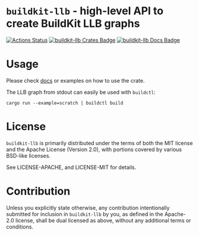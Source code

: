 # `buildkit-llb` - high-level API to create BuildKit LLB graphs

[![Actions Status]][Actions Link]
[![buildkit-llb Crates Badge]][buildkit-llb Crates Link]
[![buildkit-llb Docs Badge]][buildkit-llb Docs Link]

# Usage

Please check [docs][buildkit-llb Docs Link] or examples on how to use the crate.

The LLB graph from stdout can easily be used with `buildctl`:
```
cargo run --example=scratch | buildctl build
```

# License

`buildkit-llb` is primarily distributed under the terms of both the MIT license and
the Apache License (Version 2.0), with portions covered by various BSD-like
licenses.

See LICENSE-APACHE, and LICENSE-MIT for details.

# Contribution

Unless you explicitly state otherwise, any contribution intentionally submitted
for inclusion in `buildkit-llb` by you, as defined in the Apache-2.0 license,
shall be dual licensed as above, without any additional terms or conditions.

[Actions Link]: https://github.com/denzp/rust-buildkit/actions
[Actions Status]: https://github.com/denzp/rust-buildkit/workflows/CI/badge.svg
[buildkit-llb Docs Badge]: https://docs.rs/buildkit-llb/badge.svg
[buildkit-llb Docs Link]: https://docs.rs/buildkit-llb/
[buildkit-llb Crates Badge]: https://img.shields.io/crates/v/buildkit-llb.svg
[buildkit-llb Crates Link]: https://crates.io/crates/buildkit-llb
